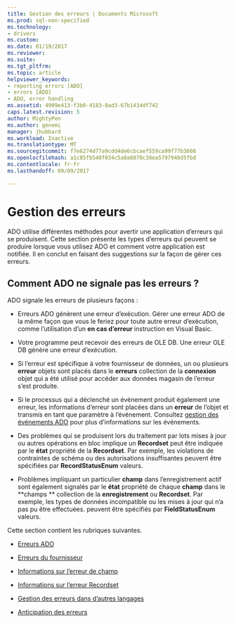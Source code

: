 ```yaml
---
title: Gestion des erreurs | Documents Microsoft
ms.prod: sql-non-specified
ms.technology:
- drivers
ms.custom: 
ms.date: 01/19/2017
ms.reviewer: 
ms.suite: 
ms.tgt_pltfrm: 
ms.topic: article
helpviewer_keywords:
- reporting errors [ADO]
- errors [ADO]
- ADO, error handling
ms.assetid: 4909e413-f3b0-4183-8ad3-67b1434df742
caps.latest.revision: 5
author: MightyPen
ms.author: genemi
manager: jhubbard
ms.workload: Inactive
ms.translationtype: MT
ms.sourcegitcommit: f7e6274d77a9cdd4de6cbcaef559ca99f77b3608
ms.openlocfilehash: a1c85fb540f034c5a0a6870c38ea5797948d5fbd
ms.contentlocale: fr-fr
ms.lasthandoff: 09/09/2017

---
```

# <a name="error-handling"></a>Gestion des erreurs
ADO utilise différentes méthodes pour avertir une application d’erreurs qui se produisent. Cette section présente les types d’erreurs qui peuvent se produire lorsque vous utilisez ADO et comment votre application est notifiée. Il en conclut en faisant des suggestions sur la façon de gérer ces erreurs.  
  
## <a name="how-does-ado-report-errors"></a>Comment ADO ne signale pas les erreurs ?  
 ADO signale les erreurs de plusieurs façons :  
  
-   Erreurs ADO génèrent une erreur d’exécution. Gérer une erreur ADO de la même façon que vous le feriez pour toute autre erreur d’exécution, comme l’utilisation d’un **en cas d’erreur** instruction en Visual Basic.  
  
-   Votre programme peut recevoir des erreurs de OLE DB. Une erreur OLE DB génère une erreur d’exécution.  
  
-   Si l’erreur est spécifique à votre fournisseur de données, un ou plusieurs **erreur** objets sont placés dans le **erreurs** collection de la **connexion** objet qui a été utilisé pour accéder aux données magasin de l’erreur s’est produite.  
  
-   Si le processus qui a déclenché un événement produit également une erreur, les informations d’erreur sont placées dans un **erreur** de l’objet et transmis en tant que paramètre à l’événement. Consultez [gestion des événements ADO](../../../ado/guide/data/handling-ado-events.md) pour plus d’informations sur les événements.  
  
-   Des problèmes qui se produisent lors du traitement par lots mises à jour ou autres opérations en bloc implique un **Recordset** peut être indiquée par le **état** propriété de la **Recordset**. Par exemple, les violations de contraintes de schéma ou des autorisations insuffisantes peuvent être spécifiées par **RecordStatusEnum** valeurs.  
  
-   Problèmes impliquant un particulier **champ** dans l’enregistrement actif sont également signalés par le **état** propriété de chaque **champ** dans le **champs ** collection de la **enregistrement** ou **Recordset**. Par exemple, les types de données incompatible ou les mises à jour qui n’a pas pu être effectuées. peuvent être spécifiés par **FieldStatusEnum** valeurs.  
  
 Cette section contient les rubriques suivantes.  
  
-   [Erreurs ADO](../../../ado/guide/data/ado-errors.md)  
  
-   [Erreurs du fournisseur](../../../ado/guide/data/provider-errors.md)  
  
-   [Informations sur l’erreur de champ](../../../ado/guide/data/field-related-error-information.md)  
  
-   [Informations sur l’erreur Recordset](../../../ado/guide/data/recordset-related-error-information.md)  
  
-   [Gestion des erreurs dans d’autres langages](../../../ado/guide/data/handling-errors-in-other-languages.md)  
  
-   [Anticipation des erreurs](../../../ado/guide/data/anticipating-errors.md)

